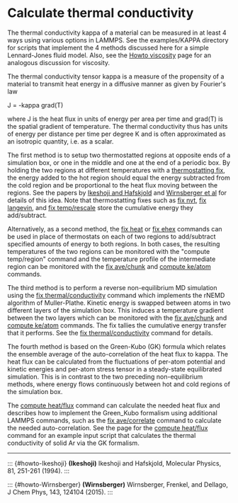 # Calculate thermal conductivity

The thermal conductivity kappa of a material can be measured in at least
4 ways using various options in LAMMPS. See the examples/KAPPA directory
for scripts that implement the 4 methods discussed here for a simple
Lennard-Jones fluid model. Also, see the [Howto
viscosity](Howto_viscosity) page for an analogous discussion for
viscosity.

The thermal conductivity tensor kappa is a measure of the propensity of
a material to transmit heat energy in a diffusive manner as given by
Fourier\'s law

J = -kappa grad(T)

where J is the heat flux in units of energy per area per time and
grad(T) is the spatial gradient of temperature. The thermal conductivity
thus has units of energy per distance per time per degree K and is often
approximated as an isotropic quantity, i.e. as a scalar.

The first method is to setup two thermostatted regions at opposite ends
of a simulation box, or one in the middle and one at the end of a
periodic box. By holding the two regions at different temperatures with
a [thermostatting fix](Howto_thermostat), the energy added to the hot
region should equal the energy subtracted from the cold region and be
proportional to the heat flux moving between the regions. See the papers
by [Ikeshoji and Hafskjold](howto-Ikeshoji) and [Wirnsberger et
al](howto-Wirnsberger) for details of this idea. Note that
thermostatting fixes such as [fix nvt](fix_nh), [fix
langevin](fix_langevin), and [fix temp/rescale](fix_temp_rescale) store
the cumulative energy they add/subtract.

Alternatively, as a second method, the [fix heat](fix_heat) or [fix
ehex](fix_ehex) commands can be used in place of thermostats on each of
two regions to add/subtract specified amounts of energy to both regions.
In both cases, the resulting temperatures of the two regions can be
monitored with the \"compute temp/region\" command and the temperature
profile of the intermediate region can be monitored with the [fix
ave/chunk](fix_ave_chunk) and [compute ke/atom](compute_ke_atom)
commands.

The third method is to perform a reverse non-equilibrium MD simulation
using the [fix thermal/conductivity](fix_thermal_conductivity) command
which implements the rNEMD algorithm of Muller-Plathe. Kinetic energy is
swapped between atoms in two different layers of the simulation box.
This induces a temperature gradient between the two layers which can be
monitored with the [fix ave/chunk](fix_ave_chunk) and [compute
ke/atom](compute_ke_atom) commands. The fix tallies the cumulative
energy transfer that it performs. See the [fix
thermal/conductivity](fix_thermal_conductivity) command for details.

The fourth method is based on the Green-Kubo (GK) formula which relates
the ensemble average of the auto-correlation of the heat flux to kappa.
The heat flux can be calculated from the fluctuations of per-atom
potential and kinetic energies and per-atom stress tensor in a
steady-state equilibrated simulation. This is in contrast to the two
preceding non-equilibrium methods, where energy flows continuously
between hot and cold regions of the simulation box.

The [compute heat/flux](compute_heat_flux) command can calculate the
needed heat flux and describes how to implement the Green_Kubo formalism
using additional LAMMPS commands, such as the [fix
ave/correlate](fix_ave_correlate) command to calculate the needed
auto-correlation. See the page for the [compute
heat/flux](compute_heat_flux) command for an example input script that
calculates the thermal conductivity of solid Ar via the GK formalism.

------------------------------------------------------------------------

::: {#howto-Ikeshoji}
**(Ikeshoji)** Ikeshoji and Hafskjold, Molecular Physics, 81, 251-261
(1994).
:::

::: {#howto-Wirnsberger}
**(Wirnsberger)** Wirnsberger, Frenkel, and Dellago, J Chem Phys, 143,
124104 (2015).
:::

